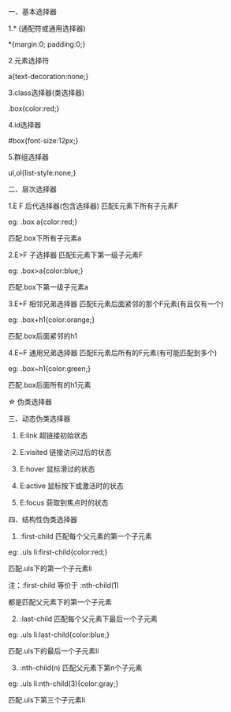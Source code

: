 一、基本选择器

1.* (通配符或通用选择器)

*{margin:0; padding:0;}

2.元素选择符

a{text-decoration:none;}

3.class选择器(类选择器)

.box{color:red;}

4.id选择器

#box{font-size:12px;}

5.群组选择器

ul,ol{list-style:none;}

二、层次选择器

1.E F  后代选择器(包含选择器)   匹配E元素下所有子元素F

eg:  .box a{color:red;}

匹配.box下所有子元素a

2.E>F  子选择器     匹配E元素下第一级子元素F

eg:  .box>a{color:blue;}

匹配.box下第一级子元素a

3.E+F  相邻兄弟选择器   匹配E元素后面紧邻的那个F元素(有且仅有一个)

eg:  .box+h1{color:orange;}

匹配.box后面紧邻的h1

4.E~F  通用兄弟选择器   匹配E元素后所有的F元素(有可能匹配到多个)

eg:  .box~h1{color:green;}

匹配.box后面所有的h1元素

☆ 伪类选择器

三、动态伪类选择器

1. E:link   超链接初始状态

2. E:visited   链接访问过后的状态

3. E:hover     鼠标滑过的状态

4. E:active    鼠标按下或激活时的状态

5. E:focus     获取到焦点时的状态

四、结构性伪类选择器

1. :first-child   匹配每个父元素的第一个子元素

eg:  .uls li:first-child{color:red;}

匹配.uls下的第一个子元素li

注：:first-child  等价于 :nth-child(1)

都是匹配父元素下的第一个子元素

2. :last-child   匹配每个父元素下最后一个子元素

eg:  .uls li:last-child{color:blue;}

匹配.uls下的最后一个子元素li



3. :nth-child(n)  匹配父元素下第n个子元素

eg:  .uls li:nth-child(3){color:gray;}

匹配.uls下第三个子元素li







